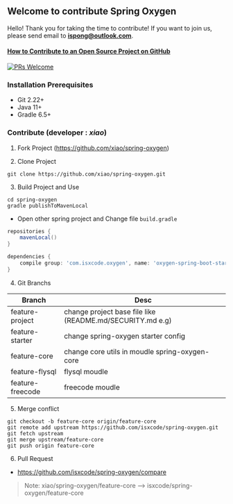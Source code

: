 ## Welcome to contribute Spring Oxygen

Hello! Thank you for taking the time to contribute! If you want to join us, please send email to **ispong@outlook.com**.

#### [How to Contribute to an Open Source Project on GitHub](https://egghead.io/series/how-to-contribute-to-an-open-source-project-on-github)

[![PRs Welcome](https://img.shields.io/badge/PRs-welcome-brightgreen.svg?style=flat-square)](http://makeapullrequest.com)

### Installation Prerequisites

- Git 2.22+
- Java 11+
- Gradle 6.5+

### Contribute (developer : _xiao_)

1. Fork Project (https://github.com/xiao/spring-oxygen)

2. Clone Project

```
git clone https://github.com/xiao/spring-oxygen.git
```

3. Build Project and Use

```
cd spring-oxygen
gradle publishToMavenLocal
```

- Open other spring project and Change file `build.gradle`

```groovy
repositories {
    mavenLocal()
}

dependencies {
    compile group: 'com.isxcode.oxygen', name: 'oxygen-spring-boot-starter', version: '0.0.1', changing: true
}
```

4. Git Branchs

 Branch             | Desc
 ---                | ---
 feature-project    | change project base file like (README.md/SECURITY.md e.g)
 feature-starter    | change spring-oxygen starter config
 feature-core       | change core utils in moudle spring-oxygen-core
 feature-flysql     | flysql moudle
 feature-freecode   | freecode moudle

5. Merge conflict

```
git checkout -b feature-core origin/feature-core
git remote add upstream https://github.com/isxcode/spring-oxygen.git
git fetch upstream
git merge upstream/feature-core
git push origin feature-core
```

6. Pull Request

- https://github.com/isxcode/spring-oxygen/compare

> Note:  xiao/spring-oxygen/feature-core  --> isxcode/spring-oxygen/feature-core